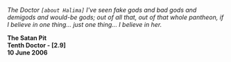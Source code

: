 _The Doctor_ _`[about Halima]` I've seen fake gods and bad gods and demigods and would-be gods; out of all that, out of that whole pantheon, if I believe in one thing... just one thing... I believe in her._

**The Satan Pit  
Tenth Doctor - [2.9]  
10 June 2006**